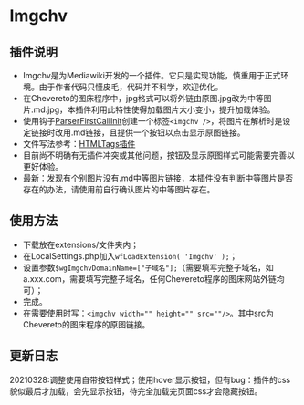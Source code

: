 # Imgchv
## 插件说明
* Imgchv是为Mediawiki开发的一个插件。它只是实现功能，慎重用于正式环境。由于作者代码只懂皮毛，代码并不科学，欢迎优化。
* 在Chevereto的图床程序中，jpg格式可以将外链由原图.jpg改为中等图片.md.jpg，本插件利用此特性使得加载图片大小变小，提升加载体验。 
* 使用钩子[ParserFirstCallInit](https://www.mediawiki.org/wiki/Manual:Hooks/ParserFirstCallInit)创建一个标签`<imgchv />`，将图片在解析时是设定链接时改用.md链接，且提供一个按钮以点击显示原图链接。
* 文件写法参考：[HTMLTags插件](https://github.com/wikimedia/mediawiki-extensions-HTMLTags/blob/master/includes/HTMLTags.php)
* 目前尚不明确有无插件冲突或其他问题，按钮及显示原图样式可能需要完善以更好体验。
* 最新：发现有个别图片没有.md中等图片链接，本插件没有判断中等图片是否存在的办法，请使用前自行确认图片的中等图片存在。
## 使用方法
* 下载放在extensions/文件夹内；
* 在LocalSettings.php加入`wfLoadExtension( 'Imgchv' );`；
* 设置参数`$wgImgchvDomainName=["子域名"];`（需要填写完整子域名，如a.xxx.com，需要填写完整子域名，任何Chevereto程序的图床网站外链均可）；
* 完成。
* 在需要使用时写：`<imgchv width="" height="" src=""/>`。其中src为Chevereto的图床程序的原图链接。
## 更新日志
20210328:调整使用自带按钮样式；使用hover显示按钮，但有bug：插件的css貌似最后才加载，会先显示按钮，待完全加载完页面css才会隐藏按钮。

